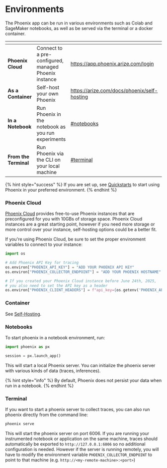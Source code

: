 # Environments

The Phoenix app can be run in various environments such as Colab and SageMaker notebooks, as well as be served via the terminal or a docker container.

<table data-card-size="large" data-view="cards"><thead><tr><th></th><th></th><th data-hidden data-card-target data-type="content-ref"></th><th data-hidden data-card-cover data-type="files"></th></tr></thead><tbody><tr><td><strong>Phoenix Cloud</strong></td><td>Connect to a pre-configured, managed Phoenix instance</td><td><a href="https://app.phoenix.arize.com/login">https://app.phoenix.arize.com/login</a></td><td><a href=".gitbook/assets/Screenshot 2024-10-09 at 6.32.50 PM.png">Screenshot 2024-10-09 at 6.32.50 PM.png</a></td></tr><tr><td><strong>As a Container</strong></td><td>Self-host your own Phoenix</td><td><a href="https://arize.com/docs/phoenix/self-hosting">https://arize.com/docs/phoenix/self-hosting</a></td><td><a href=".gitbook/assets/docker.png">docker.png</a></td></tr><tr><td><strong>In a Notebook</strong></td><td>Run Phoenix in the notebook as you run experiments</td><td><a href="environments.md#notebooks">#notebooks</a></td><td><a href=".gitbook/assets/notebook.png">notebook.png</a></td></tr><tr><td><strong>From the Terminal</strong></td><td>Run Phoenix via the CLI on your local machine</td><td><a href="environments.md#terminal">#terminal</a></td><td><a href=".gitbook/assets/terminal.png">terminal.png</a></td></tr></tbody></table>

{% hint style="success" %}
If you are set up, see [Quickstarts](get-started/) to start using Phoenix in your preferred environment.
{% endhint %}

### Phoenix Cloud

[Phoenix Cloud](https://app.phoenix.arize.com/) provides free-to-use Phoenix instances that are preconfigured for you with 10GBs of storage space. Phoenix Cloud instances are a great starting point, however if you need more storage or more control over your instance, self-hosting options could be a better fit.

If you're using Phoenix Cloud, be sure to set the proper environment variables to connect to your instance:

```python
import os

# Add Phoenix API Key for tracing
os.environ["PHOENIX_API_KEY"] = "ADD YOUR PHOENIX API KEY"
os.environ["PHOENIX_COLLECTOR_ENDPOINT"] = "ADD YOUR PHOENIX HOSTNAME"

# If you created your Phoenix Cloud instance before June 24th, 2025,
# you also need to set the API key as a header
os.environ["PHOENIX_CLIENT_HEADERS"] = f"api_key={os.getenv('PHOENIX_API_KEY')}"
```

### Container

See [Self-Hosting](https://arize.com/docs/phoenix/self-hosting).

### Notebooks

To start phoenix in a notebook environment, run:

```python
import phoenix as px

session = px.launch_app()
```

This will start a local Phoenix server. You can initialize the phoenix server with various kinds of data (traces, inferences).

{% hint style="info" %}
By default, Phoenix does not persist your data when run in a notebook.
{% endhint %}

### Terminal

If you want to start a phoenix server to collect traces, you can also run phoenix directly from the command line:

```sh
phoenix serve
```

This will start the phoenix server on port 6006. If you are running your instrumented notebook or application on the same machine, traces should automatically be exported to `http://127.0.0.1:6006` so no additional configuration is needed. However if the server is running remotely, you will have to modify the environment variable `PHOENIX_COLLECTOR_ENDPOINT` to point to that machine (e.g. `http://<my-remote-machine>:<port>`)
